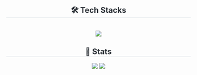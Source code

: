 <div align= "center">
    </div>
    <div align= "center"> 
    </div>
    <div align= "center">
    <h2 style="border-bottom: 1px solid #d8dee4; color: #282d33;"> 🛠️ Tech Stacks </h2> <br> 
    <div style="margin: 0 auto; text-align: center;" align= "center"> <img src="https://img.shields.io/badge/Java-007396?style=for-the-badge&logo=Java&logoColor=white">
          </div>
    </div>
    <div align= "center"> 
    <h2 style="border-bottom: 1px solid #d8dee4; color: #282d33;"> 🏅 Stats </h2> <div align= "center"> <img src="https://github-readme-stats.vercel.app/api?username=sobogil&bg_color=60,fec8c8,b4c29e&title_color=623c77&text_color=623c77"
         /> <img src="https://github-readme-stats.vercel.app/api/top-langs/?username=sobogil&layout=compact&bg_color=60,fec8c8,b4c29e&title_color=623c77&text_color=623c77"
           /> </div> 
    </div>
    
